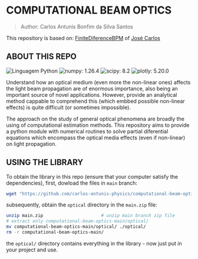 # COMPUTATIONAL BEAM OPTICS

> Author: Carlos Antunis Bonfim da Silva Santos

This repository is based on: [FiniteDiferenceBPM](https://github.com/Windier/FiniteDifferenceBPM) of [José Carlos](https://github.com/Windier)

## ABOUT THIS REPO

![Linguagem Python](https://img.shields.io/badge/Linguagem%20Python-3572A5?style=plastic)
![numpy: 1.26.4](https://img.shields.io/badge/numpy-1.26.4-green?style=plastic)
![scipy: 8.2](https://img.shields.io/badge/scipy-8.2-green?style=plastic)
![plotly: 5.20.0](https://img.shields.io/badge/plotly-5.20.0-green?style=plastic)

Understand how an optical medium (even more the non-linear ones) affects the light beam propagation are of enormous importance, also being an important source of novel applications. However, provide an analytical method cappable to comprehend this (which embbed possible non-linear effects) is quite difficult (or sometimes impossible). 

The approach on the study of general optical phenomena are broadly the using of computational estimation methods. This repository aims to provide a python module with numerical routines to solve partial diferential equations which encompass the optical media effects (even if non-linear) on light propagation.

## USING THE LIBRARY

To obtain the library in this repo (ensure that your computer satisfy the dependencies), first, dowload the files in `main` branch:

```bash
wget "https://github.com/carlos-antunis-physics/computational-beam-optics/archive/refs/heads/main.zip"
```

subsequently, obtain the `optical` directory in the `main.zip` file:

```bash
unzip main.zip                      # unzip main branch zip file
# extract only computational-beam-optics-main/optical/
mv computational-beam-optics-main/optical/ ./optical/
rm -r computational-beam-optics-main/
```

the `optical/` directory contains everything in the library - now just put in your project and use.
